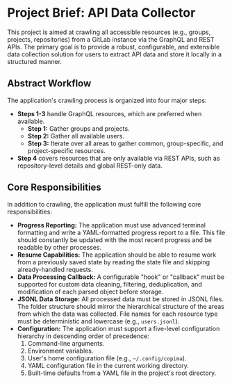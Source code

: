 # Project Brief: API Data Collector

This project is aimed at crawling all accessible resources (e.g., groups, projects, repositories) from a GitLab instance via the GraphQL and REST APIs. The primary goal is to provide a robust, configurable, and extensible data collection solution for users to extract API data and store it locally in a structured manner.

## Abstract Workflow

The application's crawling process is organized into four major steps:

* **Steps 1-3** handle GraphQL resources, which are preferred when available.
    * **Step 1:** Gather groups and projects.
    * **Step 2:** Gather all available users.
    * **Step 3:** Iterate over all areas to gather common, group-specific, and project-specific resources.
* **Step 4** covers resources that are only available via REST APIs, such as repository-level details and global REST-only data.

## Core Responsibilities

In addition to crawling, the application must fulfill the following core responsibilities:

* **Progress Reporting:** The application must use advanced terminal formatting and write a YAML-formatted progress report to a file. This file should constantly be updated with the most recent progress and be readable by other processes.
* **Resume Capabilities:** The application should be able to resume work from a previously saved state by reading the state file and skipping already-handled requests.
* **Data Processing Callback:** A configurable "hook" or "callback" must be supported for custom data cleaning, filtering, deduplication, and modification of each parsed object before storage.
* **JSONL Data Storage:** All processed data must be stored in JSONL files. The folder structure should mirror the hierarchical structure of the areas from which the data was collected. File names for each resource type must be deterministic and lowercase (e.g., `users.jsonl`).
* **Configuration:** The application must support a five-level configuration hierarchy in descending order of precedence:
    1.  Command-line arguments.
    2.  Environment variables.
    3.  User's home configuration file (e.g., `~/.config/copima`).
    4.  YAML configuration file in the current working directory.
    5.  Built-time defaults from a YAML file in the project's root directory.